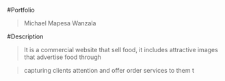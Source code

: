 #Portfolio
>Michael Mapesa Wanzala

#Description

>It is a commercial website that sell food, it includes attractive images that advertise food through

>capturing clients attention and offer order services to them t